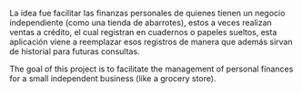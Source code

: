La idea fue facilitar las finanzas personales de quienes tienen un negocio independiente (como una tienda de abarrotes), estos a veces realizan ventas a crédito, el cual registran en cuadernos o papeles sueltos, esta aplicación viene a reemplazar esos registros de manera que además sirvan de historial para futuras consultas.

The goal of this project is to facilitate the management of personal finances for a small independent business (like a grocery store).
